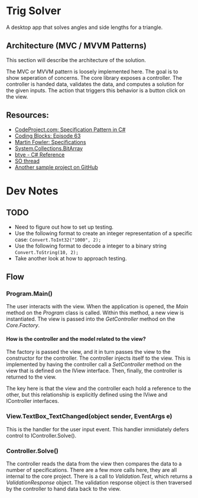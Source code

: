 ﻿# Trig Solver

 A desktop app that solves angles and side lengths for a triangle.

## Architecture (MVC / MVVM Patterns)

This section will describe the architecture of the solution.

The MVC or MVVM pattern is loosely implemented here.  The goal is to show seperation of concerns.  The core library exposes a controller.  The controller is handed data, validates the data, and computes a solution for the given inputs.  The action that triggers this behavior is a button click on the view.

## Resources:

- [CodeProject.com: Specification Pattern in C#](https://www.codeproject.com/Articles/670115/Specification-pattern-in-Csharp)
- [Coding Blocks: Episode 63](https://www.codingblocks.net/podcast/explicit-constraints-processes-specification-pattern-and-more/)
- [Martin Fowler: Specifications](https://www.martinfowler.com/apsupp/spec.pdf)
- [System.Collections.BitArray](https://docs.microsoft.com/en-us/dotnet/api/system.collections.bitarray.-ctor?view=netframework-4.7.2)
- [btye - C# Reference](https://docs.microsoft.com/en-us/dotnet/csharp/language-reference/keywords/byte)
- [SO thread](https://stackoverflow.com/q/3058/7969520)
- [Another sample project on GitHub](https://github.com/mrts/winforms-mvp)


# Dev Notes

## TODO

- Need to figure out how to set up testing.
- Use the following format to create an integer representation of a specific case: `Convert.ToInt32("1000", 2);`
- Use the following format to decode a integer to a binary string `Convert.ToString(10, 2);`
- Take another look at how to approach testing.


## Flow

### Program.Main()

The user interacts with the view.  When the application is opened, the *Main* method on the *Program* class is called.  Within this method, a new view is instantiated.  The view is passed into the *GetController* method on the *Core.Factory*.

#### How is the controller and the model related to the view?

The factory is passed the view, and it in turn passes the view to the constructor for the controller.   The controller injects itself to the view.  This is implemented by having the controller call a *SetController* method on the view that is defined on the IView interface.  Then, finally, the controller is returned to the view.

The key here is that the view and the controller each hold a reference to the other, but this relationship is explicitly defined using the IViwe and IController interfaces.

### View.TextBox_TextChanged(object sender, EventArgs e)

This is the handler for the user input event.  This handler immidiately defers control to IController.Solve().

### Controller.Solve()

The controller reads the data from the view then compares the data to a number of specifications.  There are a few more calls here, they are all internal to the core project.  There is a call to *Validation.Test*, which returns a *ValidationResponse* object.  The validation response object is then traversed by the controller to hand data back to the view.